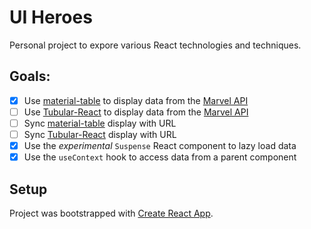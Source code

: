 # UI Heroes

Personal project to expore various React technologies and techniques.

## Goals:

- [x] Use [material-table](https://github.com/mbrn/material-table) to display data from the [Marvel API](https://developer.marvel.com/)
- [ ] Use [Tubular-React](https://github.com/unosquare/tubular-react) to display data from the [Marvel API](https://developer.marvel.com/)
- [ ] Sync [material-table](https://github.com/mbrn/material-table) display with URL
- [ ] Sync [Tubular-React](https://github.com/unosquare/tubular-react) display with URL
- [x] Use the _experimental_ `Suspense` React component to lazy load data
- [x] Use the `useContext` hook to access data from a parent component

## Setup

Project was bootstrapped with [Create React App](https://github.com/facebook/create-react-app).
